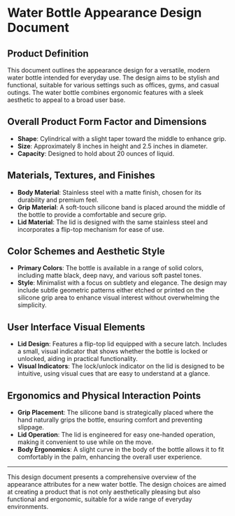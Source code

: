 # Water Bottle Appearance Design Document

## Product Definition
This document outlines the appearance design for a versatile, modern water bottle intended for everyday use. The design aims to be stylish and functional, suitable for various settings such as offices, gyms, and casual outings. The water bottle combines ergonomic features with a sleek aesthetic to appeal to a broad user base.

## Overall Product Form Factor and Dimensions
- **Shape**: Cylindrical with a slight taper toward the middle to enhance grip.
- **Size**: Approximately 8 inches in height and 2.5 inches in diameter.
- **Capacity**: Designed to hold about 20 ounces of liquid.

## Materials, Textures, and Finishes
- **Body Material**: Stainless steel with a matte finish, chosen for its durability and premium feel.
- **Grip Material**: A soft-touch silicone band is placed around the middle of the bottle to provide a comfortable and secure grip.
- **Lid Material**: The lid is designed with the same stainless steel and incorporates a flip-top mechanism for ease of use.

## Color Schemes and Aesthetic Style
- **Primary Colors**: The bottle is available in a range of solid colors, including matte black, deep navy, and various soft pastel tones.
- **Style**: Minimalist with a focus on subtlety and elegance. The design may include subtle geometric patterns either etched or printed on the silicone grip area to enhance visual interest without overwhelming the simplicity.

## User Interface Visual Elements
- **Lid Design**: Features a flip-top lid equipped with a secure latch. Includes a small, visual indicator that shows whether the bottle is locked or unlocked, aiding in practical functionality.
- **Visual Indicators**: The lock/unlock indicator on the lid is designed to be intuitive, using visual cues that are easy to understand at a glance.

## Ergonomics and Physical Interaction Points
- **Grip Placement**: The silicone band is strategically placed where the hand naturally grips the bottle, ensuring comfort and preventing slippage.
- **Lid Operation**: The lid is engineered for easy one-handed operation, making it convenient to use while on the move.
- **Body Ergonomics**: A slight curve in the body of the bottle allows it to fit comfortably in the palm, enhancing the overall user experience.

---

This design document presents a comprehensive overview of the appearance attributes for a new water bottle. The design choices are aimed at creating a product that is not only aesthetically pleasing but also functional and ergonomic, suitable for a wide range of everyday environments.